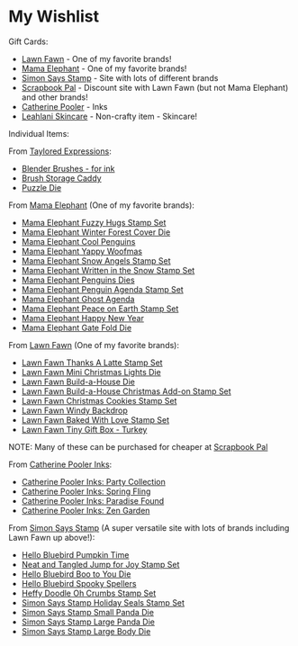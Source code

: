 # My Wishlist 
Gift Cards:
* [Lawn Fawn](http://www.lawnfawn.com) -  One of my favorite brands!
* [Mama Elephant](http://www.mamaelephant.com) - One of my favorite brands!
* [Simon Says Stamp](http://www.simonsaysstamp.com) - Site with lots of different brands
* [Scrapbook Pal](http://www.scrapbookpal.com) - Discount site with Lawn Fawn (but not Mama Elephant) and other brands!
* [Catherine Pooler](http://www.catherinepooler.com) - Inks
* [Leahlani Skincare](http://www.leahlani.com) - Non-crafty item - Skincare!

Individual Items:

From [Taylored Expressions](https://www.tayloredexpressions.com/):
* [Blender Brushes - for ink](https://www.tayloredexpressions.com/pre-order-te-blender-brushes/)
* [Brush Storage Caddy](https://www.tayloredexpressions.com/pre-order-te-blender-brushes-storage-caddy/)
* [Puzzle Die](https://www.tayloredexpressions.com/puzzled-cutting-plate-mixed-media-die/)

From [Mama Elephant](http://mamaelephant.com/) (One of my favorite brands):
* [Mama Elephant Fuzzy Hugs Stamp Set](https://mamaelephant.com/products/fuzzy-hugs)
* [Mama Elephant Winter Forest Cover Die](https://mamaelephant.com/products/winter-forest-cover-creative-cuts)
* [Mama Elephant Cool Penguins](https://mamaelephant.com/products/cool-penguins)
* [Mama Elephant Yappy Woofmas](https://mamaelephant.com/products/yappy-woofmas)
* [Mama Elephant Snow Angels Stamp Set](https://mamaelephant.com/products/snow-angels)
* [Mama Elephant Written in the Snow Stamp Set](https://mamaelephant.com/products/written-in-the-snow)
* [Mama Elephant Penguins Dies](https://mamaelephant.com/products/the-penguins-waddle-creative-cuts)
* [Mama Elephant Penguin Agenda Stamp Set](https://mamaelephant.com/products/little-penguin-agenda)
* [Mama Elephant Ghost Agenda](https://mamaelephant.com/products/little-boo-agenda)
* [Mama Elephant Peace on Earth Stamp Set](https://mamaelephant.com/products/peaceful-wishes)
* [Mama Elephant Happy New Year](https://mamaelephant.com/products/happy-new-year-wishes)
* [Mama Elephant Gate Fold Die](https://mamaelephant.com/collections/stand-alone-cuts/products/gatefold-x-fence-creative-cuts)

From [Lawn Fawn](http://www.lawnfawn.com/) (One of my favorite brands):
* [Lawn Fawn Thanks A Latte Stamp Set](https://www.lawnfawn.com/products/thanks-a-latte)
* [Lawn Fawn Mini Christmas Lights Die](https://www.lawnfawn.com/collections/new-arrivals/products/mini-string-of-lights)
* [Lawn Fawn Build-a-House Die](https://www.lawnfawn.com/collections/new-arrivals/products/build-a-house)
* [Lawn Fawn Build-a-House Christmas Add-on Stamp Set](https://www.lawnfawn.com/collections/new-arrivals/products/build-a-house-christmas-add-on)
* [Lawn Fawn Christmas Cookies Stamp Set](https://www.lawnfawn.com/collections/new-arrivals/products/how-you-bean-christmas-cookie-add-on)
* [Lawn Fawn Windy Backdrop](https://www.lawnfawn.com/products/stitched-windy-backdrop)
* [Lawn Fawn Baked With Love Stamp Set](https://www.lawnfawn.com/products/baked-with-love)
* [Lawn Fawn Tiny Gift Box - Turkey](https://www.lawnfawn.com/collections/new-arrivals/products/tiny-gift-box-peacock-and-turkey-add-on)

NOTE: Many of these can be purchased for cheaper at [Scrapbook Pal](http://www.scrapbookpal.com/) 

From [Catherine Pooler Inks](https://shop.catherinepooler.com/):
* [Catherine Pooler Inks: Party Collection](https://shop.catherinepooler.com/collections/ink/products/party-collection-life-of-the-party-ink-pads-bundle)
* [Catherine Pooler Inks: Spring Fling](https://shop.catherinepooler.com/collections/ink/products/party-collection-spring-fling-ink-pad-bundle)
* [Catherine Pooler Inks: Paradise Found](https://shop.catherinepooler.com/collections/ink/products/spa-collection-paradise-found-ink-pads-bundle)
* [Catherine Pooler Inks: Zen Garden](https://shop.catherinepooler.com/collections/ink/products/spa-collection-zen-garden-ink-pads-bundle)

From [Simon Says Stamp](http://www.simonsaysstamp.com) (A super versatile site with lots of brands including Lawn Fawn up above!):
* [Hello Bluebird Pumpkin Time](https://www.simonsaysstamp.com/product/Hello-Bluebird-PUMPKIN-TIME-Clear-Stamps-hb2218-hb2218)
* [Neat and Tangled Jump for Joy Stamp Set](https://www.simonsaysstamp.com/product?id=428928)
* [Hello Bluebird Boo to You Die](https://www.simonsaysstamp.com/product/Hello-Bluebird-BOO-TO-YOU-Die-hb2224-hb2224)
* [Hello Bluebird Spooky Spellers](https://www.simonsaysstamp.com/product/Hello-Bluebird-SPOOKY-SPELLERS-Clear-Stamps-hb2220-hb2220)
* [Heffy Doodle Oh Crumbs Stamp Set](https://www.simonsaysstamp.com/product?id=429302)
* [Simon Says Stamp Holiday Seals Stamp Set](https://www.simonsaysstamp.com/product?id=443714)
* [Simon Says Stamp Small Panda Die](https://www.simonsaysstamp.com/product?id=386587)
* [Simon Says Stamp Large Panda Die](https://www.simonsaysstamp.com/product?id=422972)
* [Simon Says Stamp Large Body Die](https://www.simonsaysstamp.com/product?id=422990)

